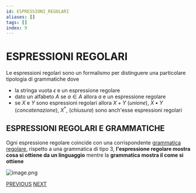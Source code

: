 ```yaml
---
id: ESPRESSIONI_REGOLARI
aliases: []
tags: []
index: 9
---
```

# ESPRESSIONI REGOLARI

Le espressioni regolari sono un formalismo per distinguere una particolare tipologia di grammatiche dove

- la stringa vuota $\epsilon$ e un espressione regolare
- dato un alfabeto $A$ se $a\in A$ allora $a$ e un espressione regolare
- se $X$ e $Y$ sono espressioni regolari allora $X+ Y$ (*unione*), $X\bullet Y$ (*concatenazione*), $X^*$, (*chiusura*) sono anch'esse espressioni regolari

## ESPRESSIONI REGOLARI E GRAMMATICHE

Ogni espressione regolare coincide con una corrispondente [grammatica regolare](GRAMMATICHE_REGOLARI.md), rispetto a una grammatica di tipo 3, **l'espressione regolare mostra cosa si ottiene da un linguaggio** mentre la **grammatica mostra il come si ottiene**

![image.png](image_1681653433735_0.png)





[PREVIOUS](GRAMMATICHE_REGOLARI.md) [NEXT](PUMPING_LEMMA.md)
